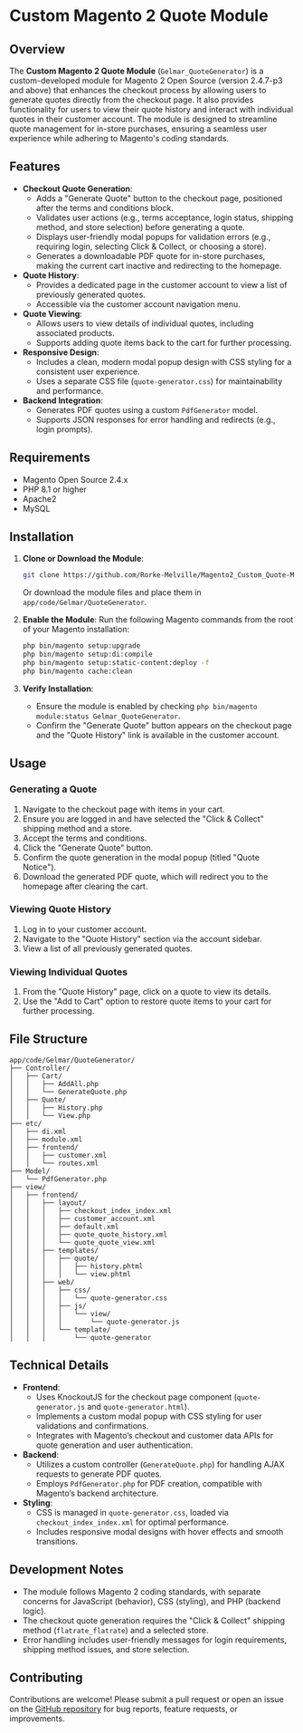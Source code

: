 # Custom Magento 2 Quote Module

## Overview
The **Custom Magento 2 Quote Module** (`Gelmar_QuoteGenerator`) is a custom-developed module for Magento 2 Open Source (version 2.4.7-p3 and above) that enhances the checkout process by allowing users to generate quotes directly from the checkout page. It also provides functionality for users to view their quote history and interact with individual quotes in their customer account. The module is designed to streamline quote management for in-store purchases, ensuring a seamless user experience while adhering to Magento's coding standards.

## Features
- **Checkout Quote Generation**:
  - Adds a "Generate Quote" button to the checkout page, positioned after the terms and conditions block.
  - Validates user actions (e.g., terms acceptance, login status, shipping method, and store selection) before generating a quote.
  - Displays user-friendly modal popups for validation errors (e.g., requiring login, selecting Click & Collect, or choosing a store).
  - Generates a downloadable PDF quote for in-store purchases, making the current cart inactive and redirecting to the homepage.
- **Quote History**:
  - Provides a dedicated page in the customer account to view a list of previously generated quotes.
  - Accessible via the customer account navigation menu.
- **Quote Viewing**:
  - Allows users to view details of individual quotes, including associated products.
  - Supports adding quote items back to the cart for further processing.
- **Responsive Design**:
  - Includes a clean, modern modal popup design with CSS styling for a consistent user experience.
  - Uses a separate CSS file (`quote-generator.css`) for maintainability and performance.
- **Backend Integration**:
  - Generates PDF quotes using a custom `PdfGenerator` model.
  - Supports JSON responses for error handling and redirects (e.g., login prompts).

## Requirements
- Magento Open Source 2.4.x
- PHP 8.1 or higher
- Apache2
- MySQL

## Installation
1. **Clone or Download the Module**:
   ```bash
   git clone https://github.com/Rorke-Melville/Magento2_Custom_Quote-Module.git
   ```
   Or download the module files and place them in `app/code/Gelmar/QuoteGenerator`.

2. **Enable the Module**:
   Run the following Magento commands from the root of your Magento installation:
   ```bash
   php bin/magento setup:upgrade
   php bin/magento setup:di:compile
   php bin/magento setup:static-content:deploy -f
   php bin/magento cache:clean
   ```

3. **Verify Installation**:
   - Ensure the module is enabled by checking `php bin/magento module:status Gelmar_QuoteGenerator`.
   - Confirm the "Generate Quote" button appears on the checkout page and the "Quote History" link is available in the customer account.

## Usage
### Generating a Quote
1. Navigate to the checkout page with items in your cart.
2. Ensure you are logged in and have selected the "Click & Collect" shipping method and a store.
3. Accept the terms and conditions.
4. Click the "Generate Quote" button.
5. Confirm the quote generation in the modal popup (titled "Quote Notice").
6. Download the generated PDF quote, which will redirect you to the homepage after clearing the cart.

### Viewing Quote History
1. Log in to your customer account.
2. Navigate to the "Quote History" section via the account sidebar.
3. View a list of all previously generated quotes.

### Viewing Individual Quotes
1. From the "Quote History" page, click on a quote to view its details.
2. Use the "Add to Cart" option to restore quote items to your cart for further processing.

## File Structure
```
app/code/Gelmar/QuoteGenerator/
├── Controller/
│   ├── Cart/
│   │   ├── AddAll.php
│   │   └── GenerateQuote.php
│   ├── Quote/
│   │   ├── History.php
│   │   └── View.php
├── etc/
│   ├── di.xml
│   ├── module.xml
│   ├── frontend/
│   │   ├── customer.xml
│   │   └── routes.xml
├── Model/
│   └── PdfGenerator.php
├── view/
│   ├── frontend/
│   │   ├── layout/
│   │   │   ├── checkout_index_index.xml
│   │   │   ├── customer_account.xml
│   │   │   ├── default.xml
│   │   │   ├── quote_quote_history.xml
│   │   │   └── quote_quote_view.xml
│   │   ├── templates/
│   │   │   ├── quote/
│   │   │   │   ├── history.phtml
│   │   │   │   └── view.phtml
│   │   ├── web/
│   │   │   ├── css/
│   │   │   │   └── quote-generator.css
│   │   │   ├── js/
│   │   │   │   └── view/
│   │   │   │       └── quote-generator.js
│   │   │   └── template/
│   │   │       └── quote-generator
````

## Technical Details
- **Frontend**:
  - Uses KnockoutJS for the checkout page component (`quote-generator.js` and `quote-generator.html`).
  - Implements a custom modal popup with CSS styling for user validations and confirmations.
  - Integrates with Magento’s checkout and customer data APIs for quote generation and user authentication.
- **Backend**:
  - Utilizes a custom controller (`GenerateQuote.php`) for handling AJAX requests to generate PDF quotes.
  - Employs `PdfGenerator.php` for PDF creation, compatible with Magento’s backend architecture.
- **Styling**:
  - CSS is managed in `quote-generator.css`, loaded via `checkout_index_index.xml` for optimal performance.
  - Includes responsive modal designs with hover effects and smooth transitions.

## Development Notes
- The module follows Magento 2 coding standards, with separate concerns for JavaScript (behavior), CSS (styling), and PHP (backend logic).
- The checkout quote generation requires the "Click & Collect" shipping method (`flatrate_flatrate`) and a selected store.
- Error handling includes user-friendly messages for login requirements, shipping method issues, and store selection.

## Contributing
Contributions are welcome! Please submit a pull request or open an issue on the [GitHub repository](https://github.com/Rorke-Melville/Magento2_Custom_Quote-Module) for bug reports, feature requests, or improvements.
